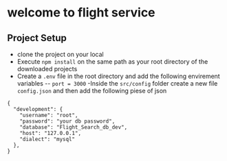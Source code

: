 # welcome to flight service

## Project Setup
- clone the project on your local
- Execute `npm install` on the same path as your root directory of the downloaded projects
- Create a `.env` file in the root directory and add the following envirement variables 
-- `port = 3000`
-Inside the `src/config` folder create a new file `config.json` and then add the following piese of json

```
{
  "development": {
    "username": "root",
    "password": "your db password",
    "database": "Flight_Search_db_dev",
    "host": "127.0.0.1",
    "dialect": "mysql"
  },
}
 

```
